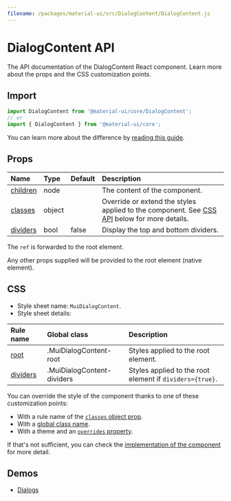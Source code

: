 ```yaml
---
filename: /packages/material-ui/src/DialogContent/DialogContent.js
---
```


<!--- This documentation is automatically generated, do not try to edit it. -->

# DialogContent API

<p class="description">The API documentation of the DialogContent React component. Learn more about the props and the CSS customization points.</p>

## Import

```js
import DialogContent from '@material-ui/core/DialogContent';
// or
import { DialogContent } from '@material-ui/core';
```

You can learn more about the difference by [reading this guide](/guides/minimizing-bundle-size/).



## Props

| Name | Type | Default | Description |
|:-----|:-----|:--------|:------------|
| <a class="anchor-link" id="props--children"></a><a href="#props--children" class="prop-name">children</a> | <span class="prop-type">node</span> |  | The content of the component. |
| <a class="anchor-link" id="props--classes"></a><a href="#props--classes" class="prop-name">classes</a> | <span class="prop-type">object</span> |  | Override or extend the styles applied to the component. See [CSS API](#css) below for more details. |
| <a class="anchor-link" id="props--dividers"></a><a href="#props--dividers" class="prop-name">dividers</a> | <span class="prop-type">bool</span> | <span class="prop-default">false</span> | Display the top and bottom dividers. |

The `ref` is forwarded to the root element.

Any other props supplied will be provided to the root element (native element).

## CSS

- Style sheet name: `MuiDialogContent`.
- Style sheet details:

| Rule name | Global class | Description |
|:-----|:-------------|:------------|
| <a class="anchor-link" id="css--root"></a><a href="#css--root" class="prop-name">root</a> | <span class="prop-name">.MuiDialogContent-root</span> | Styles applied to the root element.
| <a class="anchor-link" id="css--dividers"></a><a href="#css--dividers" class="prop-name">dividers</a> | <span class="prop-name">.MuiDialogContent-dividers</span> | Styles applied to the root element if `dividers={true}`.

You can override the style of the component thanks to one of these customization points:

- With a rule name of the [`classes` object prop](/customization/components/#overriding-styles-with-classes).
- With a [global class name](/customization/components/#overriding-styles-with-global-class-names).
- With a theme and an [`overrides` property](/customization/globals/#css).

If that's not sufficient, you can check the [implementation of the component](https://github.com/mui-org/material-ui/blob/master/packages/material-ui/src/DialogContent/DialogContent.js) for more detail.

## Demos

- [Dialogs](/components/dialogs/)


